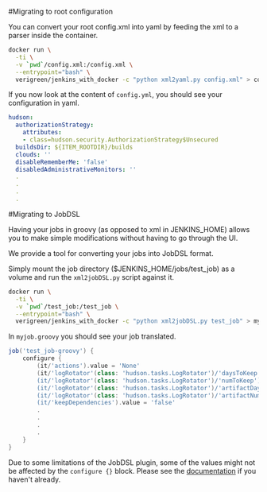 #Migrating to root configuration

You can convert your root config.xml into yaml by feeding the xml to a parser inside the container.

```bash
docker run \
  -ti \
  -v `pwd`/config.xml:/config.xml \
  --entrypoint="bash" \
  verigreen/jenkins_with_docker -c "python xml2yaml.py config.xml" > config.yml
```

If you now look at the content of `config.yml`, you should see your configuration in yaml.

```yaml
hudson:
  authorizationStrategy:
    attributes:
    - class=hudson.security.AuthorizationStrategy$Unsecured
  buildsDir: ${ITEM_ROOTDIR}/builds
  clouds: ''
  disableRememberMe: 'false'
  disabledAdministrativeMonitors: ''
  .
  .
  .
  .
```

#Migrating to JobDSL

Having your jobs in groovy (as opposed to xml in JENKINS_HOME) allows you to make simple modifications without having to go through the UI.

We provide a tool for converting your jobs into JobDSL format.

Simply mount the job directory ($JENKINS_HOME/jobs/test_job) as a volume and run the `xml2jobDSL.py` script against it.

```bash
docker run \
  -ti \
  -v `pwd`/test_job:/test_job \
  --entrypoint="bash" \
  verigreen/jenkins_with_docker -c "python xml2jobDSL.py test_job" > myjob.groovy
```

In `myjob.groovy` you should see your job translated.

```groovy
job('test_job-groovy') {
	configure {
		(it/'actions').value = 'None'
		(it/'logRotator'(class: 'hudson.tasks.LogRotator')/'daysToKeep').value = '-1'
		(it/'logRotator'(class: 'hudson.tasks.LogRotator')/'numToKeep').value = '10'
		(it/'logRotator'(class: 'hudson.tasks.LogRotator')/'artifactDaysToKeep').value = '-1'
		(it/'logRotator'(class: 'hudson.tasks.LogRotator')/'artifactNumToKeep').value = '10'
		(it/'keepDependencies').value = 'false'
		.
		.
		.
		.
	}
}
```

Due to some limitations of the JobDSL plugin, some of the values might not be affected by the `configure {}` block. Please see the [documentation](https://github.com/jenkinsci/job-dsl-plugin/wiki) if you haven't already.